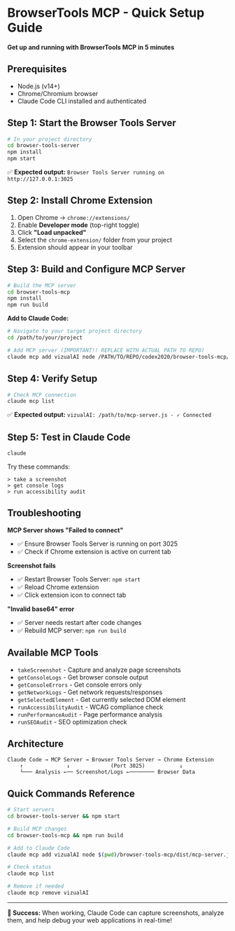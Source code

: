 # BrowserTools MCP - Quick Setup Guide

**Get up and running with BrowserTools MCP in 5 minutes**

## Prerequisites

- Node.js (v14+)
- Chrome/Chromium browser
- Claude Code CLI installed and authenticated

## Step 1: Start the Browser Tools Server

```bash
# In your project directory
cd browser-tools-server
npm install
npm start
```

✅ **Expected output:** `Browser Tools Server running on http://127.0.0.1:3025`

## Step 2: Install Chrome Extension

1. Open Chrome → `chrome://extensions/`
2. Enable **Developer mode** (top-right toggle)
3. Click **"Load unpacked"**
4. Select the `chrome-extension/` folder from your project
5. Extension should appear in your toolbar

## Step 3: Build and Configure MCP Server

```bash
# Build the MCP server
cd browser-tools-mcp
npm install
npm run build
```

**Add to Claude Code:**

```bash
# Navigate to your target project directory
cd /path/to/your/project

# Add MCP server (IMPORTANT!! REPLACE WITH ACTUAL PATH TO REPO)
claude mcp add vizualAI node /PATH/TO/REPO/codex2020/browser-tools-mcp/dist/mcp-server.js
```

## Step 4: Verify Setup

```bash
# Check MCP connection
claude mcp list
```

✅ **Expected output:** `vizualAI: /path/to/mcp-server.js - ✓ Connected`

## Step 5: Test in Claude Code

```bash
claude
```

Try these commands:

```
> take a screenshot
> get console logs
> run accessibility audit
```

## Troubleshooting

**MCP Server shows "Failed to connect"**

- ✅ Ensure Browser Tools Server is running on port 3025
- ✅ Check if Chrome extension is active on current tab

**Screenshot fails**

- ✅ Restart Browser Tools Server: `npm start`
- ✅ Reload Chrome extension
- ✅ Click extension icon to connect tab

**"Invalid base64" error**

- ✅ Server needs restart after code changes
- ✅ Rebuild MCP server: `npm run build`

## Available MCP Tools

- `takeScreenshot` - Capture and analyze page screenshots
- `getConsoleLogs` - Get browser console output
- `getConsoleErrors` - Get console errors only
- `getNetworkLogs` - Get network requests/responses
- `getSelectedElement` - Get currently selected DOM element
- `runAccessibilityAudit` - WCAG compliance check
- `runPerformanceAudit` - Page performance analysis
- `runSEOAudit` - SEO optimization check

## Architecture

```
Claude Code → MCP Server → Browser Tools Server → Chrome Extension
    ↑              ↓             (Port 3025)           ↓
    └─── Analysis ←── Screenshot/Logs ←──────── Browser Data
```

## Quick Commands Reference

```bash
# Start servers
cd browser-tools-server && npm start

# Build MCP changes
cd browser-tools-mcp && npm run build

# Add to Claude Code
claude mcp add vizualAI node $(pwd)/browser-tools-mcp/dist/mcp-server.js

# Check status
claude mcp list

# Remove if needed
claude mcp remove vizualAI
```

---

**🎯 Success:** When working, Claude Code can capture screenshots, analyze them, and help debug your web applications in real-time!
